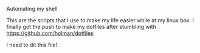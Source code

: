 Automating my shell

This are the scripts that I use to make my life easier while at my linux box. I finally got the push to make my dotfiles after stumbling with https://github.com/holman/dotfiles

I need to dit this file!
